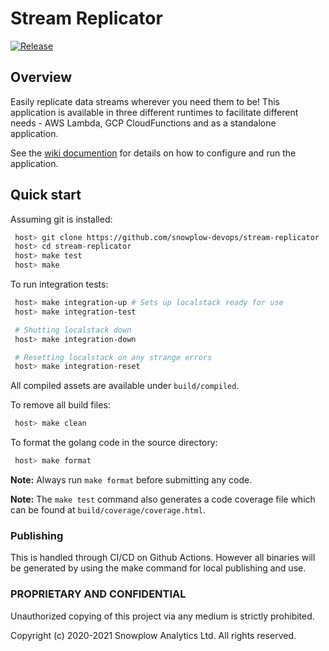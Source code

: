 # Stream Replicator

[![Release][release-image]][releases]

## Overview

Easily replicate data streams wherever you need them to be!  This application is available in three different runtimes to facilitate different needs - AWS Lambda, GCP CloudFunctions and as a standalone application.

See the [wiki documention](https://github.com/snowplow-devops/stream-replicator/wiki) for details on how to configure and run the application.

## Quick start

Assuming git is installed:

```bash
 host> git clone https://github.com/snowplow-devops/stream-replicator
 host> cd stream-replicator
 host> make test
 host> make
```

To run integration tests:

```bash
 host> make integration-up # Sets up localstack ready for use
 host> make integration-test

 # Shutting localstack down
 host> make integration-down

 # Resetting localstack on any strange errors
 host> make integration-reset
```

All compiled assets are available under `build/compiled`.

To remove all build files:

```bash
 host> make clean
```

To format the golang code in the source directory:

```bash
 host> make format
```

**Note:** Always run `make format` before submitting any code.

**Note:** The `make test` command also generates a code coverage file which can be found at `build/coverage/coverage.html`.

### Publishing

This is handled through CI/CD on Github Actions. However all binaries will be generated by using the make command for local publishing and use.

### PROPRIETARY AND CONFIDENTIAL

Unauthorized copying of this project via any medium is strictly prohibited.

Copyright (c) 2020-2021 Snowplow Analytics Ltd. All rights reserved.

[release-image]: http://img.shields.io/badge/golang-0.2.0-6ad7e5.svg?style=flat
[releases]: https://github.com/snowplow-devops/stream-replicator/releases/
